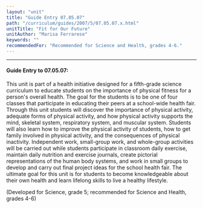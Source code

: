 ```yaml
---
layout: "unit"
title: "Guide Entry 07.05.07"
path: "/curriculum/guides/2007/5/07.05.07.x.html"
unitTitle: "Fit for Our Future"
unitAuthor: "Marisa Ferrarese"
keywords: ""
recommendedFor: "Recommended for Science and Health, grades 4-6."
---
```

<body>
<hr/>
<h4>
Guide Entry to 07.05.07:
</h4>
<p>
This unit is part of a health initiative designed for a fifth-grade science curriculum to educate students on the importance of physical fitness for a person's overall health. The goal for the students is to be one of four classes that participate in educating their peers at a school-wide health fair. Through this unit students will discover the importance of physical activity, adequate forms of physical activity, and how physical activity supports the mind, skeletal system, respiratory system, and muscular system. Students will also learn how to improve the physical activity of students, how to get family involved in physical activity, and the consequences of physical inactivity. Independent work, small-group work, and whole-group activities will be carried out while students participate in classroom daily exercise, maintain daily nutrition and exercise journals, create pictorial representations of the human body systems, and work in small groups to develop and carry out final project ideas for the school health fair. The ultimate goal for this unit is for students to become knowledgeable about their own health and learn lifelong skills to live a healthy lifestyle.
</p>
<p>
(Developed for Science, grade 5; recommended for Science and Health, grades 4-6)
</p>
</body>
